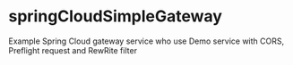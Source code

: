 # springCloudSimpleGateway
Example Spring Cloud gateway service who use Demo service with CORS, Preflight request and RewRite filter


